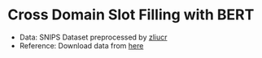 # Cross Domain Slot Filling with BERT

* Data: SNIPS Dataset preprocessed by [zliucr](https://github.com/zliucr/coach)
* Reference: Download data from [here](https://drive.google.com/drive/folders/1ydalMtB-hpfS3SIEaR5UbRfEe2m8bFcj)